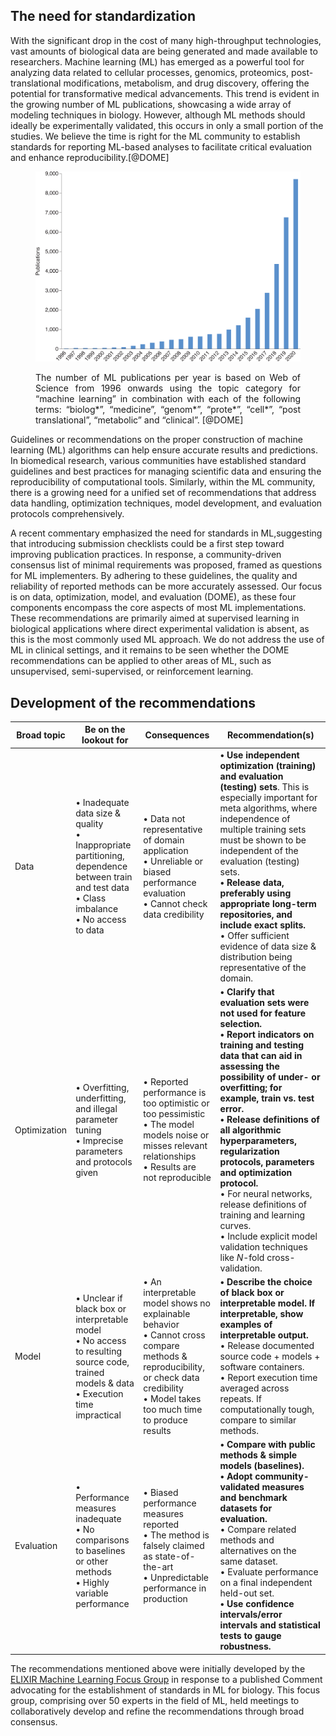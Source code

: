 ## The need for standardization

With the significant drop in the cost of many high-throughput technologies, vast amounts of biological data are being generated and made available to researchers. 
Machine learning (ML) has emerged as a powerful tool for analyzing data related to cellular processes, genomics, proteomics, post-translational modifications, metabolism, and drug discovery, offering the potential for transformative medical advancements. 
This trend is evident in the growing number of ML publications, showcasing a wide array of modeling techniques in biology. 
However, although ML methods should ideally be experimentally validated, this occurs in only a small portion of the studies. 
We believe the time is right for the ML community to establish standards for reporting ML-based analyses to facilitate critical evaluation and enhance reproducibility.[@DOME]


<figure>
<img src="../../assets/images/ML_Biology.png" width="600" alt="Bar plots showing the trend of usage of ML in Biology."/>
<figcaption> <p style='text-align: justify;'>The number of ML publications per year is based on Web of Science from 1996 onwards using the topic category for “machine learning” in combination with each of the following terms: “biolog*”, “medicine”, “genom*”, “prote*”, “cell*”, “post translational”, “metabolic” and “clinical”. [@DOME]</p></figcaption>
</figure>


Guidelines or recommendations on the proper construction of machine learning (ML) algorithms can help ensure accurate results and predictions. 
In biomedical research, various communities have established standard guidelines and best practices for managing scientific data and ensuring the reproducibility of computational tools. 
Similarly, within the ML community, there is a growing need for a unified set of recommendations that address data handling, optimization techniques, model development, and evaluation protocols comprehensively.

A recent commentary emphasized the need for standards in ML,suggesting that introducing submission checklists could be a first step toward improving publication practices. 
In response,  a community-driven consensus list of minimal requirements was proposed, framed as questions for ML implementers. By adhering to these guidelines, the quality and reliability of reported methods can be more accurately assessed. 
Our focus is on data, optimization, model, and evaluation (DOME), as these four components encompass the core aspects of most ML implementations. These recommendations are primarily aimed at supervised learning in biological applications where direct experimental validation is absent, as this is the most commonly used ML approach. 
We do not address the use of ML in clinical settings, and it remains to be seen whether the DOME recommendations can be applied to other areas of ML, such as unsupervised, semi-supervised, or reinforcement learning.

## Development of the recommendations


| __Broad topic__     | __Be on the lookout for__       | 	__Consequences__     | __Recommendation(s)__		|
|-------    |-------    |---------  | --------- |
| Data     		| • Inadequate data size & quality <br> • Inappropriate partitioning, dependence between train and test data <br> • Class imbalance <br> • No access to data <br>   | • Data not representative of domain application <br> • Unreliable or biased performance evaluation <br> • Cannot check data credibility   | __• Use independent optimization (training) and evaluation (testing) sets__. This is especially important for meta algorithms, where independence of multiple training sets must be shown to be independent of the evaluation (testing) sets. <br> __• Release data, preferably using appropriate long-term repositories, and include exact splits.__  <br> • Offer sufficient evidence of data size & distribution being representative of the domain.|
| Optimization  | • Overfitting, underfitting, and illegal parameter tuning <br> • Imprecise parameters and protocols given <br>  | • Reported performance is too optimistic or too pessimistic <br> • The model models noise or misses relevant relationships <br> • Results are not reproducible | __• Clarify that evaluation sets were not used for feature selection.__ <br> __• Report indicators on training and testing data that can aid in assessing the possibility of under- or overfitting; for example, train vs. test error.__ <br> __• Release definitions of all algorithmic hyperparameters, regularization protocols, parameters and optimization protocol.__ <br> • For neural networks, release definitions of training and learning curves.  <br>  • Include explicit model validation techniques like *N*-fold cross-validation. |
| Model     	| • Unclear if black box or interpretable model <br> • No access to resulting source code, trained models & data <br> • Execution time impractical | • An interpretable model shows no explainable behavior <br> • Cannot cross compare methods & reproducibility, or check data credibility <br> • Model takes too much time to produce results | __• Describe the choice of black box or interpretable model. If interpretable, show examples of interpretable output.__ <br> • Release documented source code + models + software containers. <br> • Report execution time averaged across repeats. If computationally tough, compare to similar methods. |
| Evaluation    | • Performance measures inadequate <br> • No comparisons to baselines or other methods <br> • Highly variable performance | • Biased performance measures reported <br> • The method is falsely claimed as state-of-the-art <br> • Unpredictable performance in production | __• Compare with public methods & simple models (baselines).__ <br> __• Adopt community-validated measures and benchmark datasets for evaluation.__ <br> • Compare related methods and alternatives on the same dataset.  <br> • Evaluate performance on a final independent held-out set.  <br> __• Use confidence intervals/error intervals and statistical tests to gauge robustness.__ |


The recommendations mentioned above were initially developed by the [ELIXIR Machine Learning Focus Group](https://elixir-europe.org/focus-groups/machine-learning) in response to a published Comment advocating for the establishment of standards in ML for biology. 
This focus group, comprising over 50 experts in the field of ML, held meetings to collaboratively develop and refine the recommendations through broad consensus.




